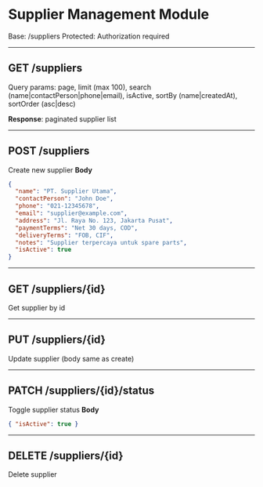 # Supplier Management Module

Base: /suppliers
Protected: Authorization required

---

## GET /suppliers
Query params: page, limit (max 100), search (name|contactPerson|phone|email), isActive, sortBy (name|createdAt), sortOrder (asc|desc)

**Response**: paginated supplier list

---

## POST /suppliers
Create new supplier
**Body**
```json
{
  "name": "PT. Supplier Utama",
  "contactPerson": "John Doe",
  "phone": "021-12345678",
  "email": "supplier@example.com",
  "address": "Jl. Raya No. 123, Jakarta Pusat",
  "paymentTerms": "Net 30 days, COD",
  "deliveryTerms": "FOB, CIF",
  "notes": "Supplier terpercaya untuk spare parts",
  "isActive": true
}
```

---

## GET /suppliers/{id}
Get supplier by id

---

## PUT /suppliers/{id}
Update supplier (body same as create)

---

## PATCH /suppliers/{id}/status
Toggle supplier status
**Body**
```json
{ "isActive": true }
```

---

## DELETE /suppliers/{id}
Delete supplier